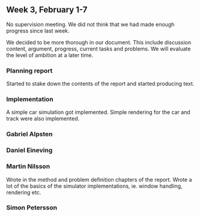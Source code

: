 ## Week 3, February 1-7
No supervision meeting. We did not think that we had made enough progress since last week.

We decided to be more thorough in our document. This include discussion content, argument, progress, current tasks and problems. We will evaluate the level of ambition at a later time.

### Planning report
Started to stake down the contents of the report and started producing text.

### Implementation

A simple car simulation got implemented. Simple rendering for the car and track were also implemented. 


### Gabriel Alpsten

### Daniel Eineving

### Martin Nilsson

Wrote in the method and problem definition chapters of the report. Wrote a lot of the basics of the simulator implementations, ie. window handling, rendering etc. 

### Simon Petersson
